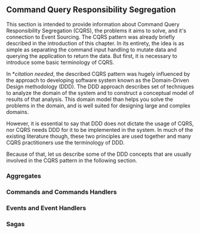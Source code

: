 ## Command Query Responsibility Segregation

This section is intended to provide information about Command Query Responsibility Segregation (CQRS), the problems it aims to solve, and it's connection to Event Sourcing. The CQRS pattern was already briefly described in the introduction of this chapter. In its entirety, the idea is as simple as separating the command input handling to mutate data and querying the application to return the data. But first, it is necessary to introduce some basic terminology of CQRS.

In **citation needed*, the described CQRS pattern was hugely influenced by the approach to developing software system known as the Domain-Driven Design methodology (DDD). The DDD approach describes set of techniques to analyze the domain of the system and to construct a conceptual model of results of that analysis. This domain model than helps you solve the problems in the domain, and is well suited for designing large and complex domains.

However, it is essential to say that DDD does not dictate the usage of CQRS, nor CQRS needs DDD for it to be implemented in the system. In much of the existing literature though, these two principles are used together and many CQRS practitioners use the terminology of DDD.

Because of that, let us describe some of the DDD concepts that are usually involved in the CQRS pattern in the following section.

### Aggregates



### Commands and Commands Handlers

### Events and Event Handlers

### Sagas

